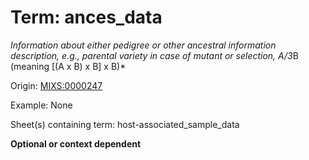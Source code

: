 # Term: ances_data

*Information about either pedigree or other ancestral information description, e.g., parental variety in case of mutant or selection, A/3*B (meaning [(A x B) x B] x B)*

Origin: [MIXS:0000247](https://w3id.org/mixs/0000247)

Example: None

Sheet(s) containing term: host-associated_sample_data

**Optional or context dependent**